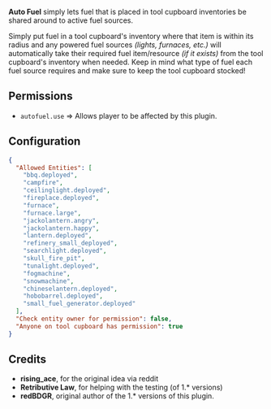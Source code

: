 **Auto Fuel** simply lets fuel that is placed in tool cupboard inventories be shared around to active fuel sources.

Simply put fuel in a tool cupboard's inventory where that item is within its radius and any powered fuel sources *(lights, furnaces, etc.)* will automatically take their required fuel item/resource *(if it exists)* from the tool cupboard's inventory when needed. Keep in mind what type of fuel each fuel source requires and make sure to keep the tool cupboard stocked!

## Permissions

- `autofuel.use` => Allows player to be affected by this plugin.

## Configuration

```json
{
  "Allowed Entities": [
    "bbq.deployed",
    "campfire",
    "ceilinglight.deployed",
    "fireplace.deployed",
    "furnace",
    "furnace.large",
    "jackolantern.angry",
    "jackolantern.happy",
    "lantern.deployed",
    "refinery_small_deployed",
    "searchlight.deployed",
    "skull_fire_pit",
    "tunalight.deployed",
    "fogmachine",
    "snowmachine",
    "chineselantern.deployed",
    "hobobarrel.deployed", 
    "small_fuel_generator.deployed" 
  ],
  "Check entity owner for permission": false,
  "Anyone on tool cupboard has permission": true
}
```

## Credits

- **rising_ace**, for the original idea via reddit
- **Retributive Law**, for helping with the testing (of 1.* versions)
- **redBDGR**, original author of the 1.* versions of this plugin.
